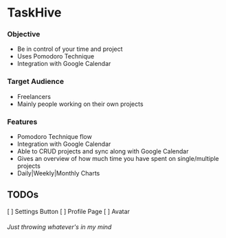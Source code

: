 # TaskHive

### Objective
- Be in control of your time and project
- Uses Pomodoro Technique
- Integration with Google Calendar

### Target Audience
- Freelancers
- Mainly people working on their own projects

### Features
- Pomodoro Technique flow
- Integration with Google Calendar
- Able to CRUD projects and sync along with Google Calendar
- Gives an overview of how much time you have spent on single/multiple projects
- Daily|Weekly|Monthly Charts

## TODOs
[ ] Settings Button
[ ] Profile Page
    [ ] Avatar
###### Just throwing whatever's in my mind